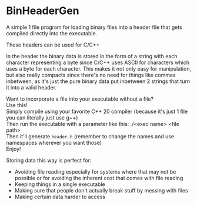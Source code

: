 # BinHeaderGen
A simple 1 file program for loading binary files into a header file that gets compiled directly into the executable.

These headers can be used for C/C++

In the header the binary data is stored in the form of a string with each character representing a byte since C/C++ uses ASCII for characters which uses a byte for each character. This makes it not only easy for manipulation, but also really compacts since there's no need for things like commas inbetween, as it's just the pure binary data put inbetween 2 strings that turn it into a valid header.

Want to incorporate a file into your executable without a file? <br/>
Use this! <br/>
Simply compile using your favorite C++ 20 compiler (because it's just 1 file you can literally just use g++) <br/>
Then run the executable with a parameter like this: ./\<exec name\> \<file path\> <br/>
Then it'll generate `header.h` (remember to change the names and use namespaces wherever you want those) <br/>
Enjoy! <br/>
  
Storing data this way is perfect for:<br/>
- Avoiding file reading especially for systems where that may not be possible or for avoiding the inherent cost that comes with file reading
- Keeping things in a single executable
- Making sure that people don't actually break stuff by messing with files
- Making certain data harder to access
